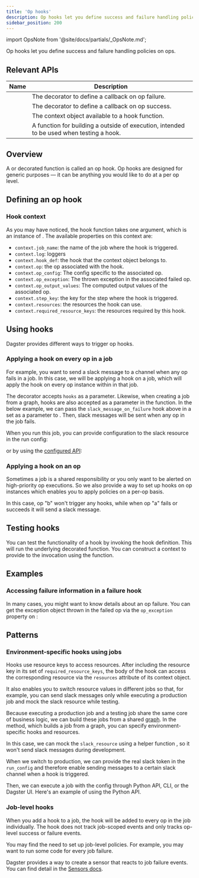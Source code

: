 ```yaml
---
title: 'Op hooks'
description: Op hooks let you define success and failure handling policies on Dagster ops.
sidebar_position: 200
---
```


import OpsNote from '@site/docs/partials/\_OpsNote.md';

<OpsNote />

Op hooks let you define success and failure handling policies on ops.

## Relevant APIs

| Name                                                          | Description                                                                                                                |
| ------------------------------------------------------------- | -------------------------------------------------------------------------------------------------------------------------- |
| <PyObject section="hooks" module="dagster" object="failure_hook" decorator /> | The decorator to define a callback on op failure.                                                                          |
| <PyObject section="hooks" module="dagster" object="success_hook" decorator /> | The decorator to define a callback on op success.                                                                          |
| <PyObject section="hooks" module="dagster" object="HookContext"  />           | The context object available to a hook function.                                                                           |
| <PyObject section="hooks" module="dagster" object="build_hook_context" />     | A function for building a <PyObject section="hooks" module="dagster" object="HookContext" /> outside of execution, intended to be used when testing a hook. |

## Overview

A <PyObject section="hooks" module="dagster" object="success_hook" decorator /> or <PyObject section="hooks" module="dagster" object="failure_hook" decorator /> decorated function is called an op hook. Op hooks are designed for generic purposes — it can be anything you would like to do at a per op level.

## Defining an op hook

<CodeExample path="docs_snippets/docs_snippets/concepts/ops_jobs_graphs/op_hooks.py" startAfter="start_repo_marker_0" endBefore="end_repo_marker_0" />

### Hook context

As you may have noticed, the hook function takes one argument, which is an instance of <PyObject section="hooks" module="dagster" object="HookContext" />. The available properties on this context are:

- `context.job_name`: the name of the job where the hook is triggered.
- `context.log`: loggers
- `context.hook_def`: the hook that the context object belongs to.
- `context.op`: the op associated with the hook.
- `context.op_config`: The config specific to the associated op.
- `context.op_exception`: The thrown exception in the associated failed op.
- `context.op_output_values`: The computed output values of the associated op.
- `context.step_key`: the key for the step where the hook is triggered.
- `context.resources`: the resources the hook can use.
- `context.required_resource_keys`: the resources required by this hook.

## Using hooks

Dagster provides different ways to trigger op hooks.

### Applying a hook on every op in a job

For example, you want to send a slack message to a channel when any op fails in a job. In this case, we will be applying a hook on a job, which will apply the hook on every op instance within in that job.

The <PyObject section="jobs" module="dagster" object="job" decorator /> decorator accepts `hooks` as a parameter. Likewise, when creating a job from a graph, hooks are also accepted as a parameter in the <PyObject section="graphs" module="dagster" object="GraphDefinition.to_job" /> function. In the below example, we can pass the `slack_message_on_failure` hook above in a set as a parameter to <PyObject section="jobs" module="dagster" object="job" decorator />. Then, slack messages will be sent when any op in the job fails.

<CodeExample path="docs_snippets/docs_snippets/concepts/ops_jobs_graphs/op_hooks.py" startAfter="start_repo_marker_1" endBefore="end_repo_marker_1" />

When you run this job, you can provide configuration to the slack resource in the run config:

<CodeExample path="docs_snippets/docs_snippets/concepts/ops_jobs_graphs/prod_op_hooks.yaml" />

or by using the [configured API](/api/dagster/config#dagster.configured):

<CodeExample path="docs_snippets/docs_snippets/concepts/ops_jobs_graphs/op_hooks.py" startAfter="start_repo_marker_1_with_configured" endBefore="end_repo_marker_1_with_configured" />

### Applying a hook on an op

Sometimes a job is a shared responsibility or you only want to be alerted on high-priority op executions. So we also provide a way to set up hooks on op instances which enables you to apply policies on a per-op basis.

<CodeExample path="docs_snippets/docs_snippets/concepts/ops_jobs_graphs/op_hooks.py" startAfter="start_repo_marker_2" endBefore="end_repo_marker_2" />

In this case, op "b" won't trigger any hooks, while when op "a" fails or succeeds it will send a slack message.

## Testing hooks

You can test the functionality of a hook by invoking the hook definition. This will run the underlying decorated function. You can construct a context to provide to the invocation using the <PyObject section="hooks" module="dagster" object="build_hook_context" /> function.

<CodeExample path="docs_snippets/docs_snippets/concepts/ops_jobs_graphs/op_hooks.py" startAfter="start_testing_hooks" endBefore="end_testing_hooks" />

## Examples

### Accessing failure information in a failure hook

In many cases, you might want to know details about an op failure. You can get the exception object thrown in the failed op via the `op_exception` property on <PyObject section="hooks" module="dagster" object="HookContext" />:

<CodeExample path="docs_snippets/docs_snippets/concepts/ops_jobs_graphs/op_hooks_context.py" startAfter="start_failure_hook_op_exception" endBefore="end_failure_hook_op_exception" />

## Patterns

### Environment-specific hooks using jobs

Hooks use resource keys to access resources. After including the resource key in its set of `required_resource_keys`, the body of the hook can access the corresponding resource via the `resources` attribute of its context object.

It also enables you to switch resource values in different jobs so that, for example, you can send slack messages only while executing a production job and mock the slack resource while testing.

Because executing a production job and a testing job share the same core of business logic, we can build these jobs from a shared [graph](/guides/build/jobs/op-jobs#from-a-graph). In the <PyObject section="graphs" module="dagster" object="GraphDefinition.to_job" /> method, which builds a job from a graph, you can specify environment-specific hooks and resources.

In this case, we can mock the `slack_resource` using a helper function <PyObject section="resources" module="dagster" object="ResourceDefinition" displayText="ResourceDefinition.hardcoded_resource()"/>, so it won't send slack messages during development.

<CodeExample path="docs_snippets/docs_snippets/concepts/ops_jobs_graphs/op_hooks.py" startAfter="start_repo_marker_3" endBefore="end_repo_marker_3" />

When we switch to production, we can provide the real slack token in the `run_config` and therefore enable sending messages to a certain slack channel when a hook is triggered.

<CodeExample path="docs_snippets/docs_snippets/concepts/ops_jobs_graphs/prod_op_hooks.yaml" />

Then, we can execute a job with the config through Python API, CLI, or the Dagster UI. Here's an example of using the Python API.

<CodeExample path="docs_snippets/docs_snippets/concepts/ops_jobs_graphs/op_hooks.py" startAfter="start_repo_main" endBefore="end_repo_main" />

### Job-level hooks

When you add a hook to a job, the hook will be added to every op in the job individually. The hook does not track job-scoped events and only tracks op-level success or failure events.

You may find the need to set up job-level policies. For example, you may want to run some code for every job failure.

Dagster provides a way to create a sensor that reacts to job failure events. You can find detail in the [Sensors docs](/guides/automate/sensors/).
